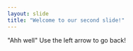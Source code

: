 ```yaml
---
layout: slide
title: "Welcome to our second slide!"
---
```

"Ahh well"
Use the left arrow to go back!